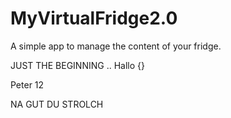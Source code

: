 # MyVirtualFridge2.0
A simple app to manage the content of your fridge.

JUST THE BEGINNING ..
Hallo {}

Peter 12

NA GUT DU STROLCH 